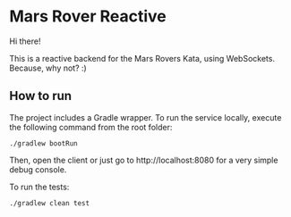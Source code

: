 # Mars Rover Reactive

Hi there!

This is a reactive backend for the Mars Rovers Kata, using WebSockets. Because, why not? :)

## How to run

The project includes a Gradle wrapper. To run the service locally, execute the following command from the root folder:

```shell
./gradlew bootRun
```

Then, open the client or just go to http://localhost:8080 for a very simple debug console.

To run the tests:

```shell
./gradlew clean test
```
